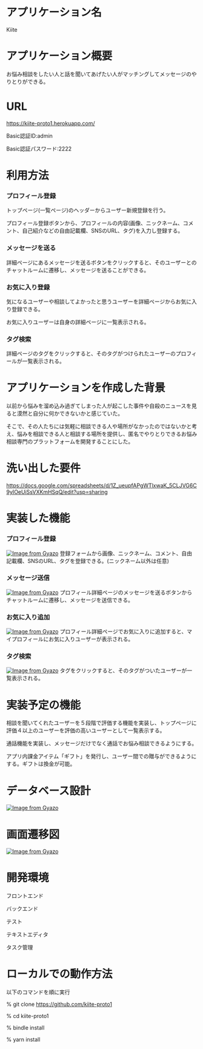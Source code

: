 # アプリケーション名
Kiite
# アプリケーション概要
お悩み相談をしたい人と話を聞いてあげたい人がマッチングしてメッセージのやりとりができる。
# URL
https://kiite-proto1.herokuapp.com/

Basic認証ID:admin

Basic認証パスワード:2222
# 利用方法
### プロフィール登録
トップページ(一覧ページ)のヘッダーからユーザー新規登録を行う。

プロフィール登録ボタンから、プロフィールの内容(画像、ニックネーム、コメント、自己紹介などの自由記載欄、SNSのURL、タグ)を入力し登録する。
### メッセージを送る
詳細ページにあるメッセージを送るボタンをクリックすると、そのユーザーとのチャットルームに遷移し、メッセージを送ることができる。
### お気に入り登録
気になるユーザーや相談してよかったと思うユーザーを詳細ページからお気に入り登録できる。

お気に入りユーザーは自身の詳細ページに一覧表示される。
### タグ検索
詳細ページのタグをクリックすると、そのタグがつけられたユーザーのプロフィールが一覧表示される。
# アプリケーションを作成した背景
以前から悩みを溜め込み過ぎてしまった人が起こした事件や自殺のニュースを見ると漠然と自分に何かできないかと感じていた。

そこで、その人たちには気軽に相談できる人や場所がなかったのではないかと考え、悩みを相談できる人と相談する場所を提供し、匿名でやりとりできるお悩み相談専門のプラットフォームを開発することにした。
# 洗い出した要件
https://docs.google.com/spreadsheets/d/1Z_ueupfAPgWTlxwaK_5CLJVG6C9yIOeUiSsVXKmHSqQ/edit?usp=sharing
# 実装した機能
### プロフィール登録
[![Image from Gyazo](https://i.gyazo.com/ff176fb2043d0a91e1f17295239af56f.gif)](https://gyazo.com/ff176fb2043d0a91e1f17295239af56f)
登録フォームから画像、ニックネーム、コメント、自由記載欄、SNSのURL、タグを登録できる。(ニックネーム以外は任意)
### メッセージ送信
[![Image from Gyazo](https://i.gyazo.com/d6484d669d921cee161bed0094b9e65e.gif)](https://gyazo.com/d6484d669d921cee161bed0094b9e65e)
プロフィール詳細ページのメッセージを送るボタンからチャットルームに遷移し、メッセージを送信できる。
### お気に入り追加
[![Image from Gyazo](https://i.gyazo.com/5272a72cd62ae68849da719b78b9071d.gif)](https://gyazo.com/5272a72cd62ae68849da719b78b9071d)
プロフィール詳細ページでお気に入りに追加すると、マイプロフィールにお気に入りユーザーが表示される。
### タグ検索
[![Image from Gyazo](https://i.gyazo.com/3633faa9bba8a40e3627938368672b2c.gif)](https://gyazo.com/3633faa9bba8a40e3627938368672b2c)
タグをクリックすると、そのタグがついたユーザーが一覧表示される。
# 実装予定の機能
相談を聞いてくれたユーザーを５段階で評価する機能を実装し、トップページに評価４以上のユーザーを評価の高いユーザーとして一覧表示する。

通話機能を実装し、メッセージだけでなく通話でお悩み相談できるようにする。

アプリ内課金アイテム「ギフト」を発行し、ユーザー間での贈与ができるようにする。ギフトは換金が可能。
# データベース設計
[![Image from Gyazo](https://i.gyazo.com/56f58a7d50e5eb0ecdd18e851a6daf4e.png)](https://gyazo.com/56f58a7d50e5eb0ecdd18e851a6daf4e)
# 画面遷移図
[![Image from Gyazo](https://i.gyazo.com/dfa90d5371ac8aa15c25edd1fabcb0cd.png)](https://gyazo.com/dfa90d5371ac8aa15c25edd1fabcb0cd)
# 開発環境
フロントエンド

バックエンド

テスト

テキストエディタ

タスク管理
# ローカルでの動作方法
以下のコマンドを順に実行

% git clone https://github.com/kiite-proto1

% cd kiite-proto1

% bindle install

% yarn install
